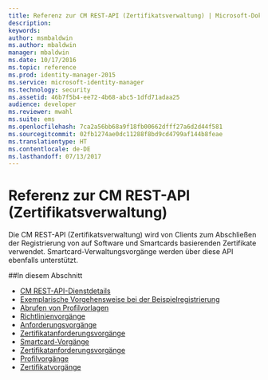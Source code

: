 ```yaml
---
title: Referenz zur CM REST-API (Zertifikatsverwaltung) | Microsoft-Dokumentation
description: 
keywords: 
author: msmbaldwin
ms.author: mbaldwin
manager: mbaldwin
ms.date: 10/17/2016
ms.topic: reference
ms.prod: identity-manager-2015
ms.service: microsoft-identity-manager
ms.technology: security
ms.assetid: 46b7f5b4-ee72-4b68-abc5-1dfd71adaa25
audience: developer
ms.reviewer: mwahl
ms.suite: ems
ms.openlocfilehash: 7ca2a56bb68a9f18fb00662dfff27a6d2d44f581
ms.sourcegitcommit: 02fb1274ae0dc11288f8bd9cd4799af144b8feae
ms.translationtype: HT
ms.contentlocale: de-DE
ms.lasthandoff: 07/13/2017
---
```

# <a name="certificate-management-rest-api-reference"></a>Referenz zur CM REST-API (Zertifikatsverwaltung)
Die CM REST-API (Zertifikatsverwaltung) wird von Clients zum Abschließen der Registrierung von auf Software und Smartcards basierenden Zertifikate verwendet. Smartcard-Verwaltungsvorgänge werden über diese API ebenfalls unterstützt.

##<a name="in-this-section"></a>In diesem Abschnitt

- [CM REST-API-Dienstdetails](certificate-management-rest-api-service-details.md)
- [Exemplarische Vorgehensweise bei der Beispielregistrierung](sample-enrollment-walkthrough.md)
- [Abrufen von Profilvorlagen](get-profile-templates.md)
- [Richtlinienvorgänge](policy-operations.md)
- [Anforderungsvorgänge](request-operations.md)
- [Zertifikatanforderungsvorgänge](certificate-request-operations.md)
- [Smartcard-Vorgänge](smartcard-operations.md)
- [Zertifikatanforderungsvorgänge](certificate-request-operations.md)
- [Profilvorgänge](profile-operations.md)
- [Zertifikatvorgänge](certificate-operations.md)
